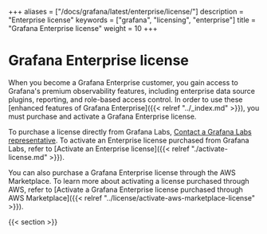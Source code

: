+++
aliases = ["/docs/grafana/latest/enterprise/license/"]
description = "Enterprise license"
keywords = ["grafana", "licensing", "enterprise"]
title = "Grafana Enterprise license"
weight = 10
+++

# Grafana Enterprise license

When you become a Grafana Enterprise customer, you gain access to Grafana's premium observability features, including enterprise data source plugins, reporting, and role-based access control. In order to use these [enhanced features of Grafana Enterprise]({{< relref "../_index.md" >}}), you must purchase and activate a Grafana Enterprise license.

To purchase a license directly from Grafana Labs, [Contact a Grafana Labs representative](https://grafana.com/contact?about=grafana-enterprise). To activate an Enterprise license purchased from Grafana Labs, refer to [Activate an Enterprise license]({{< relref "./activate-license.md" >}}).

You can also purchase a Grafana Enterprise license through the AWS Marketplace. To learn more about activating a license purchased through AWS, refer to [Activate a Grafana Enterprise license purchased through AWS Marketplace]({{< relref "../license/activate-aws-marketplace-license" >}}).

{{< section >}}
